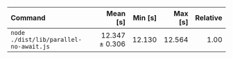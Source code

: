 | Command | Mean [s] | Min [s] | Max [s] | Relative |
|:---|---:|---:|---:|---:|
| `node ./dist/lib/parallel-no-await.js` | 12.347 ± 0.306 | 12.130 | 12.564 | 1.00 |

